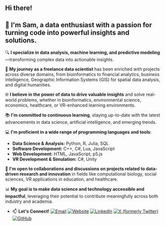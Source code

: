## Hi there! 


<!--
<img src="https://github.com/user-attachments/assets/f9aab6dd-e5c4-4958-80fd-87b6f97c4530" alt="Wave GIF" width="4%" height="4%"/>
**Samaneh-shn/Samaneh-shn** is a ✨ _special_ ✨ repository because its `README.md` (this file) appears on your GitHub profile.

Here are some ideas to get you started:

- 🔭 I’m currently working on ...
- 🌱 I’m currently learning ...
- 👯 I’m looking to collaborate on ...
- 🤔 I’m looking for help with ...
- 💬 Ask me about ...
- 📫 How to reach me: ...
- 😄 Pronouns: ...
- ⚡ Fun fact: ...
-->

## 💫 I'm Sam, a data enthusiast with a passion for turning code into powerful insights and solutions. 

<!--

<img src="https://github.com/user-attachments/assets/6bd8dde1-4a98-48ed-b615-fe21b341804c" alt="Me" width="40%" height="40%"/>
-->

🔍 **I specialize in data analysis, machine learning, and predictive modeling**—transforming complex data into actionable insights.

💼 **My journey as a freelance data scientist** has been enriched with projects across diverse domains, from bioinformatics to financial analytics, business intelligence, Geographic Information Systems (GIS) for spatial data analysis, and digital humanities.

🌐 **I believe in the power of data to drive valuable insights** and solve real-world problems, whether in bioinformatics, environmental science, economics, healthcare, or VR-enhanced learning environments.

📚 **I'm committed to continuous learning**, staying up-to-date with the latest advancements in data science, artificial intelligence, and emerging trends.

💻 **I'm proficient in a wide range of programming languages and tools**:

- **Data Science & Analysis:** Python, R, Julia, SQL
- **Software Development:** C++, C#, Lua, JavaScript
- **Web Development:** HTML, JavaScript, p5.js
- **VR Development & Simulation:** C#, Unity

🤝 **I'm open to collaborations and discussions on projects related to data-driven research and innovation** in fields like computational biology, social sciences, VR applications in education, and healthcare.

📊 **My goal is to make data science and technology accessible and impactful**, leveraging their potential to contribute meaningfully across both industry and academia.

- 📫 **Let's Connect!**
  [![Email](https://img.shields.io/badge/Email-blue?style=flat&logo=gmail)](mailto:samaneh.shirinnezhad@gmail.com)
  [![Website](https://img.shields.io/badge/Website-blue?style=flat&logo=google-chrome)](https://samaneh-shn.github.io)
  [![LinkedIn](https://img.shields.io/badge/LinkedIn-blue?style=flat&logo=linkedin)](https://www.linkedin.com/in/samanehshirinnezhad/)
  [![X (formerly Twitter)](https://img.shields.io/badge/X-blue?style=flat&logo=x)](https://x.com/samaneh_shn)
  [![GitHub](https://img.shields.io/badge/GitHub-blue?style=flat&logo=github)](https://github.com/samaneh-shn/)

